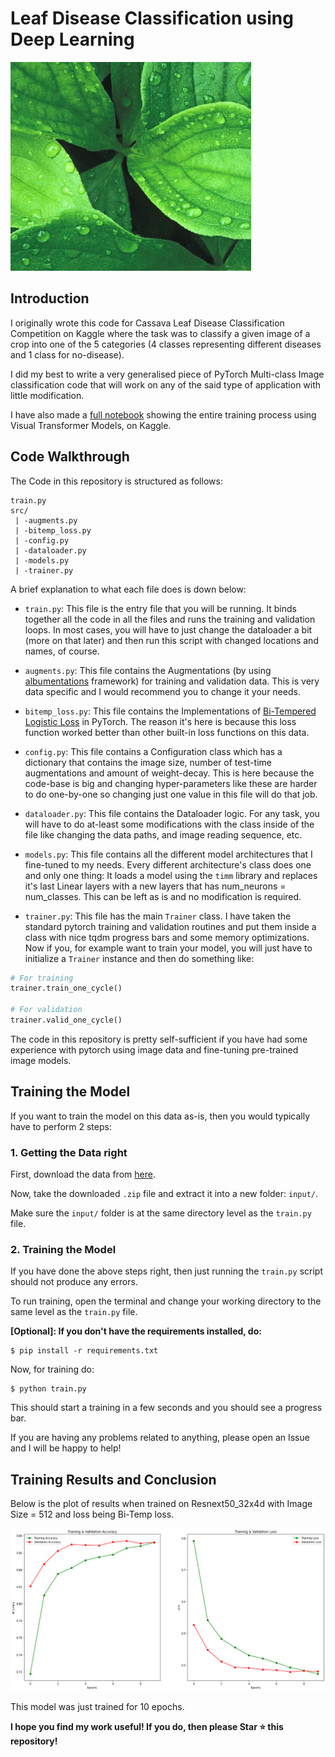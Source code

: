 # Leaf Disease Classification using Deep Learning

![](project1_img.png)

## Introduction

I originally wrote this code for Cassava Leaf Disease Classification Competition on Kaggle where the task was to classify a given image of a crop into one of the 5 categories (4 classes representing different diseases and 1 class for no-disease).

I did my best to write a very generalised piece of PyTorch Multi-class Image classification code that will work on any of the said type of application with little modification.

I have also made a [full notebook](https://www.kaggle.com/heyytanay/torch-multi-model-trainer-amp-augmentations) showing the entire training process using Visual Transformer Models, on Kaggle.

## Code Walkthrough

The Code in this repository is structured as follows:

```
train.py
src/
 | -augments.py
 | -bitemp_loss.py
 | -config.py
 | -dataloader.py
 | -models.py
 | -trainer.py
```

A brief explanation to what each file does is down below:

* `train.py`: This file is the entry file that you will be running. It binds together all the code in all the files and runs the training and validation loops. In most cases, you will have to just change the dataloader a bit (more on that later) and then run this script with changed locations and names, of course.
  
* `augments.py`: This file contains the Augmentations (by using [albumentations](https://albumentations.ai/) framework) for training and validation data. This is very data specific and I would recommend you to change it your needs.
  
* `bitemp_loss.py`: This file contains the Implementations of [Bi-Tempered Logistic Loss](https://ai.googleblog.com/2019/08/bi-tempered-logistic-loss-for-training.html) in PyTorch. The reason it's here is because this loss function worked better than other built-in loss functions on this data.

* `config.py`: This file contains a Configuration class which has a dictionary that contains the image size, number of test-time augmentations and amount of weight-decay. This is here because the code-base is big and changing hyper-parameters like these are harder to do one-by-one so changing just one value in this file will do that job.

* `dataloader.py`: This file contains the Dataloader logic. For any task, you will have to do at-least some modifications with the class inside of the file like changing the data paths, and image reading sequence, etc.

* `models.py`: This file contains all the different model architectures that I fine-tuned to my needs. Every different architecture's class does one and only one thing: It loads a model using the `timm` library and replaces it's last Linear layers with a new layers that has num_neurons = num_classes. This can be left as is and no modification is required.

* `trainer.py`: This file has the main `Trainer` class. I have taken the standard pytorch training and validation routines and put them inside a class with nice tqdm progress bars and some memory optimizations. Now if you, for example want to train your model, you will just have to initialize a `Trainer` instance and then do something like:

```python
# For training
trainer.train_one_cycle()

# For validation
trainer.valid_one_cycle()
```

The code in this repository is pretty self-sufficient if you have had some experience with pytorch using image data and fine-tuning pre-trained image models.

## Training the Model

If you want to train the model on this data as-is, then you would typically have to perform 2 steps:

### 1. Getting the Data right

First, download the data from [here](https://www.kaggle.com/c/cassava-leaf-disease-classification/data). 

Now, take the downloaded `.zip` file and extract it into a new folder: `input/`.

Make sure the `input/` folder is at the same directory level as the `train.py` file.

### 2. Training the Model

If you have done the above steps right, then just running the `train.py` script should not produce any errors.

To run training, open the terminal and change your working directory to the same level as the `train.py` file.

**[Optional]: If you don't have the requirements installed, do:**

```shell
$ pip install -r requirements.txt
```

Now, for training do:

```shell
$ python train.py
```

This should start a training in a few seconds and you should see a progress bar.

If you are having any problems related to anything, please open an Issue and I will be happy to help!

## Training Results and Conclusion

Below is the plot of results when trained on Resnext50_32x4d with Image Size = 512 and loss being Bi-Temp loss.

![](resnext50_32x4d_results.png)

This model was just trained for 10 epochs.

**I hope you find my work useful! If you do, then please Star ⭐ this repository!**